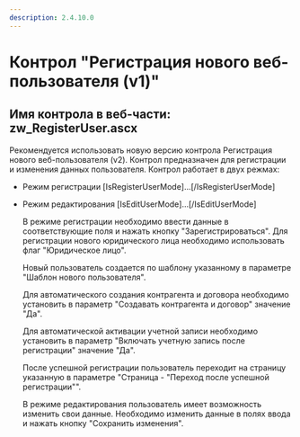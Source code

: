 ```yaml
---
description: 2.4.10.0
---
```


# Контрол "Регистрация нового веб-пользователя \(v1\)"

## Имя контрола в веб-части: zw\_RegisterUser.ascx

Рекомендуется использовать новую версию контрола Регистрация нового веб-пользователя \(v2\). Контрол предназначен для регистрации и изменения данных пользователя. Контрол работает в двух режмах:

* Режим регистрации \[IsRegisterUserMode\]...\[/IsRegisterUserMode\]
* Режим редактирования \[IsEditUserMode\]...\[/IsEditUserMode\]

  В режиме регистрации необходимо ввести данные в соответствующие поля и нажать кнопку "Зарегистрироваться". Для регистрации нового юридического лица необходимо использовать флаг "Юридическое лицо".

  Новый пользователь создается по шаблону указанному в параметре "Шаблон нового пользователя". 

  Для автоматического создания контрагента и договора необходимо установить в параметр "Создавать контрагента и договор" значение "Да". 

  Для автоматической активации учетной записи необходимо установить в параметр "Включать учетную запись после регистрации" значение "Да".  

  После успешной регистрации пользователь переходит на страницу указанную в параметре  "Страница - "Переход после успешной регистрации"".

  В режиме редактирования пользователь имеет возможность изменить свои данные. Необходимо изменить данные в полях ввода и нажать кнопку  "Сохранить изменения".

